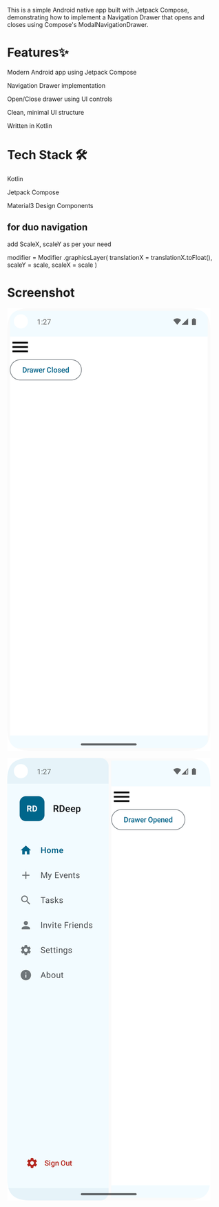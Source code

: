This is a simple Android native app built with Jetpack Compose, demonstrating how to implement a Navigation Drawer that opens and closes using Compose's ModalNavigationDrawer.

 # Features✨
Modern Android app using Jetpack Compose

Navigation Drawer implementation

Open/Close drawer using UI controls

Clean, minimal UI structure

Written in Kotlin

# Tech Stack 🛠️
Kotlin

Jetpack Compose

Material3 Design Components

## for duo navigation
add ScaleX, scaleY  as per your need

modifier = Modifier
                .graphicsLayer(
                    translationX = translationX.toFloat(),
                    scaleY = scale,
                    scaleX = scale
                )

# Screenshot

![image alt](https://raw.githubusercontent.com/ramand33pp/duo_navigation/refs/heads/master/Screenshot_20250508_012714.png)

![image alt](https://github.com/ramand33pp/duo_navigation/blob/master/Screenshot_20250508_012729.png?raw=true)



